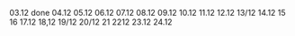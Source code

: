 03.12 done
04.12
05.12
06.12
07.12
08.12
09.12
10.12
11.12
12.12
13/12
14.12
15
16
17.12
18,12
19/12
20/12
21
2212
23.12
24.12
